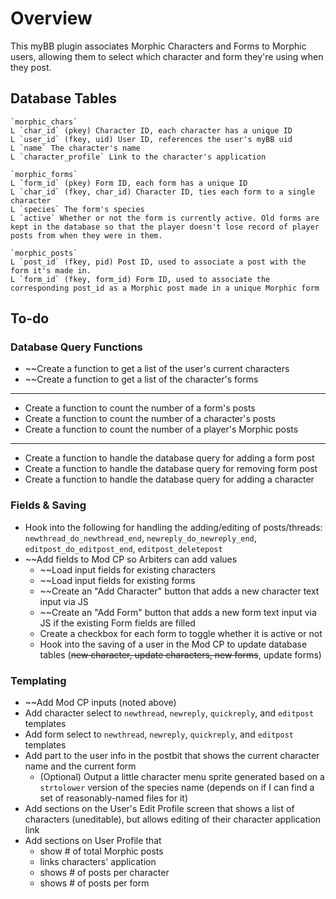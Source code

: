 # Overview
This myBB plugin associates Morphic Characters and Forms to Morphic users, allowing them to select which character and form they're using when they post.

## Database Tables

```
`morphic_chars`
L `char_id` (pkey) Character ID, each character has a unique ID
L `user_id` (fkey, uid) User ID, references the user's myBB uid
L `name` The character's name
L `character_profile` Link to the character's application
```

```
`morphic_forms`
L `form_id` (pkey) Form ID, each form has a unique ID
L `char_id` (fkey, char_id) Character ID, ties each form to a single character
L `species` The form's species
L `active` Whether or not the form is currently active. Old forms are kept in the database so that the player doesn't lose record of player posts from when they were in them.
```

```
`morphic_posts`
L `post_id` (fkey, pid) Post ID, used to associate a post with the form it's made in.
L `form_id` (fkey, form_id) Form ID, used to associate the corresponding post_id as a Morphic post made in a unique Morphic form
```

## To-do

### Database Query Functions

* ~~Create a function to get a list of the user's current characters
* ~~Create a function to get a list of the character's forms

---

* Create a function to count the number of a form's posts
* Create a function to count the number of a character's posts
* Create a function to count the number of a player's Morphic posts

---

* Create a function to handle the database query for adding a form post
* Create a function to handle the database query for removing form post
* Create a function to handle the database query for adding a character

### Fields & Saving
* Hook into the following for handling the adding/editing of posts/threads: `newthread_do_newthread_end`, `newreply_do_newreply_end`, `editpost_do_editpost_end`, `editpost_deletepost`
* ~~Add fields to Mod CP so Arbiters can add values
  * ~~Load input fields for existing characters
  * ~~Load input fields for existing forms
  * ~~Create an "Add Character" button that adds a new character text input via JS
  * ~~Create an "Add Form" button that adds a new form text input via JS if the existing Form fields are filled
  * Create a checkbox for each form to toggle whether it is active or not
  * Hook into the saving of a user in the Mod CP to update database tables (~~new character, update characters, new forms~~, update forms)
  
### Templating
* ~~Add Mod CP inputs (noted above)
* Add character select to `newthread`, `newreply`, `quickreply`, and `editpost` templates
* Add form select to `newthread`, `newreply`, `quickreply`, and `editpost` templates
* Add part to the user info in the postbit that shows the current character name and the current form
  * (Optional) Output a little character menu sprite generated based on a `strtolower` version of the species name (depends on if I can find a set of reasonably-named files for it)
* Add sections on the User's Edit Profile screen that shows a list of characters (uneditable), but allows editing of their character application link
* Add sections on User Profile that
  * show # of total Morphic posts
  * links characters' application
  * shows # of posts per character
  * shows # of posts per form
